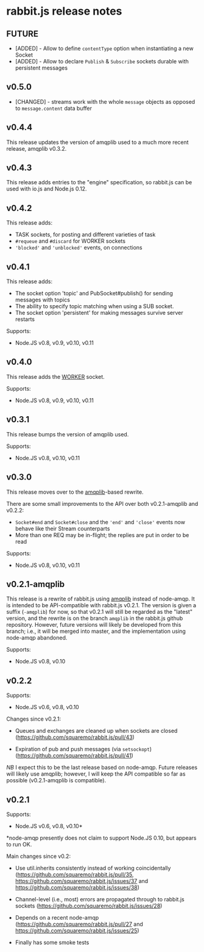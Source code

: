 rabbit.js release notes
=======================

FUTURE
------

* [ADDED] - Allow to define `contentType` option when instantiating a new Socket
* [ADDED] - Allow to declare `Publish` & `Subscribe` sockets durable with persistent messages

v0.5.0
------

* [CHANGED] - streams work with the whole `message` objects as opposed to `message.content` data buffer


v0.4.4
------

This release updates the version of amqplib used to a much more recent
release, amqplib v0.3.2.

v0.4.3
------

This release adds entries to the "engine" specification, so rabbit.js
can be used with io.js and Node.js 0.12.

v0.4.2
------

This release adds:

 * TASK sockets, for posting and different varieties of task
 * `#requeue` and `#discard` for WORKER sockets
 * `'blocked'` and `'unblocked'` events, on connections

v0.4.1
------

This release adds:

 * The socket option 'topic' and PubSocket#publish() for sending
   messages with topics
 * The ability to specify topic matching when using a SUB socket.
 * The socket option 'persistent' for making messages survive server
   restarts

Supports:
 - Node.JS v0.8, v0.9, v0.10, v0.11

v0.4.0
------

This release adds the [WORKER][socket-types] socket.

Supports:
 - Node.JS v0.8, v0.9, v0.10, v0.11

v0.3.1
------

This release bumps the version of amqplib used.

Supports:
 - Node.JS v0.8, v0.10, v0.11

v0.3.0
------

This release moves over to the [amqplib][]-based rewrite.

There are some small improvements to the API over both v0.2.1-amqplib
and v0.2.2:

 * `Socket#end` and `Socket#close` and the `'end'` and `'close'`
   events now behave like their Stream counterparts
 * More than one REQ may be in-flight; the replies are put in order to
   be read

Supports:
 - Node.JS v0.8, v0.10, v0.11

v0.2.1-amqplib
--------------

This release is a rewrite of rabbit.js using [amqplib][] instead of
node-amqp. It is intended to be API-compatible with rabbit.js
v0.2.1. The version is given a suffix (`-amqplib`) for now, so that
v0.2.1 will still be regarded as the "latest" version, and the rewrite
is on the branch `amqplib` in the rabbit.js github
repository. However, future versions will likely be developed from
this branch; i.e., it will be merged into master, and the
implementation using node-amqp abandoned.

Supports:
 - Node.JS v0.8, v0.10

v0.2.2
------

Supports:
 - Node.JS v0.6, v0.8, v0.10

Changes since v0.2.1:

 * Queues and exchanges are cleaned up when sockets are closed
   (https://github.com/squaremo/rabbit.js/pull/43)

 * Expiration of pub and push messages (via `setsockopt`)
   (https://github.com/squaremo/rabbit.js/pull/41)

*NB* I expect this to be the last release based on node-amqp. Future
releases will likely use amqplib; however, I will keep the API
compatible so far as possible (v0.2.1-amqplib is compatible).

v0.2.1
------

Supports:
 - Node.JS v0.6, v0.8, v0.10*

*node-amqp presently does not claim to support Node.JS 0.10, but
 appears to run OK.

Main changes since v0.2:

 * Use util.inherits consistently instead of working coincidentally
   (https://github.com/squaremo/rabbit.js/pull/35,
   https://github.com/squaremo/rabbit.js/issues/37 and
   https://github.com/squaremo/rabbit.js/issues/38)

 * Channel-level (i.e., most) errors are propagated through to
   rabbit.js sockets (https://github.com/squaremo/rabbit.js/issues/28)

 * Depends on a recent node-amqp
   (https://github.com/squaremo/rabbit.js/pull/27 and
   https://github.com/squaremo/rabbit.js/issues/25)

 * Finally has some smoke tests


[amqplib]: https://squaremo.github.com/amqp.node
[socket-types]: https://github.com/squaremo/rabbit.js#socket-types

